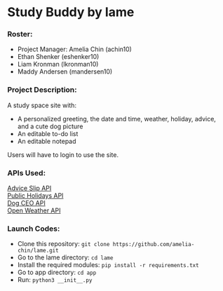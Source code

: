 # Study Buddy by lame

### Roster:
* Project Manager: Amelia Chin (achin10)
* Ethan Shenker (eshenker10)
* Liam Kronman (lkronman10)
* Maddy Andersen (mandersen10)

### Project Description:
A study space site with:
* A personalized greeting, the date and time, weather, holiday, advice, and a cute dog picture
* An editable to-do list
* An editable notepad  
      
Users will have to login to use the site.

### APIs Used:
[Advice Slip API](https://github.com/stuy-softdev/notes-and-code20-21/blob/692860fcf951ee04a800ff39dd88b1b7b254ca74/api_kb/411_on_AdviceSlip.md)  
[Public Holidays API](https://github.com/stuy-softdev/notes-and-code20-21/blob/692860fcf951ee04a800ff39dd88b1b7b254ca74/api_kb/411_on_PublicHolidays.md)  
[Dog CEO API](https://github.com/stuy-softdev/notes-and-code20-21/blob/692860fcf951ee04a800ff39dd88b1b7b254ca74/api_kb/411_on_DogCEO.md)  
[Open Weather API](https://github.com/stuy-softdev/notes-and-code20-21/blob/f040d6837ca0847fa832fdb1aa59cd826fcb9d45/api_kb/411_on_OpenWeather.md)  

### Launch Codes:
* Clone this repository:
  `git clone https://github.com/amelia-chin/lame.git`
* Go to the lame directory:
  `cd lame`
* Install the required modules:
  `pip install -r requirements.txt`
* Go to app directory:
  `cd app`
* Run:
  `python3 __init__.py`
